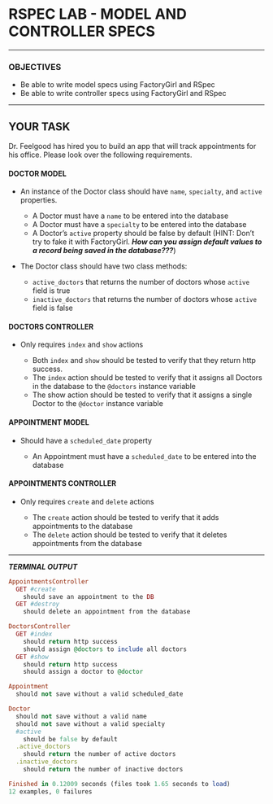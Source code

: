 # RSPEC LAB - MODEL AND CONTROLLER SPECS

------

### OBJECTIVES

- Be able to write model specs using FactoryGirl and RSpec
- Be able to write controller specs using FactoryGirl and RSpec


------

## YOUR TASK

Dr. Feelgood has hired you to build an app that will track appointments for his office. Please look over the following requirements.

#### DOCTOR MODEL

- An instance of the Doctor class should have  `name`, `specialty`, and `active` properties.
  
  - A Doctor must have a `name` to be entered into the database
  - A Doctor must have a `specialty` to be entered into the database
  - A Doctor’s `active` property should be false by default (HINT: Don’t try to fake it with FactoryGirl. ***How can you assign default values to a record being saved in the database???***)
  
- The Doctor class should have two class methods:
  
  - `active_doctors` that returns the number of doctors whose `active` field is true
  - `inactive_doctors` that returns the number of doctors whose `active` field is false
  




#### DOCTORS CONTROLLER

- Only requires `index` and `show` actions
  
  - Both `index` and `show` should be tested to verify that they return http success.
  - The `index` action should be tested to verify that it assigns all Doctors in the database to the `@doctors` instance variable
  - The show action should be tested to verify that it assigns a single Doctor to the `@doctor` instance variable
  


#### APPOINTMENT MODEL

- Should have a `scheduled_date` property
  
  - An Appointment must have a `scheduled_date` to be entered into the database
  


#### APPOINTMENTS CONTROLLER

- Only requires `create` and `delete` actions
  
  - The `create` action should be tested to verify that it adds appointments to the database
  - The `delete` action should be tested to verify that it deletes appointments from the database
  


------

***TERMINAL OUTPUT***

``` ruby
AppointmentsController
  GET #create
    should save an appointment to the DB
  GET #destroy
    should delete an appointment from the database

DoctorsController
  GET #index
    should return http success
    should assign @doctors to include all doctors
  GET #show
    should return http success
    should assign a doctor to @doctor

Appointment
  should not save without a valid scheduled_date

Doctor
  should not save without a valid name
  should not save without a valid specialty
  #active
    should be false by default
  .active_doctors
    should return the number of active doctors
  .inactive_doctors
    should return the number of inactive doctors

Finished in 0.12009 seconds (files took 1.65 seconds to load)
12 examples, 0 failures
```

